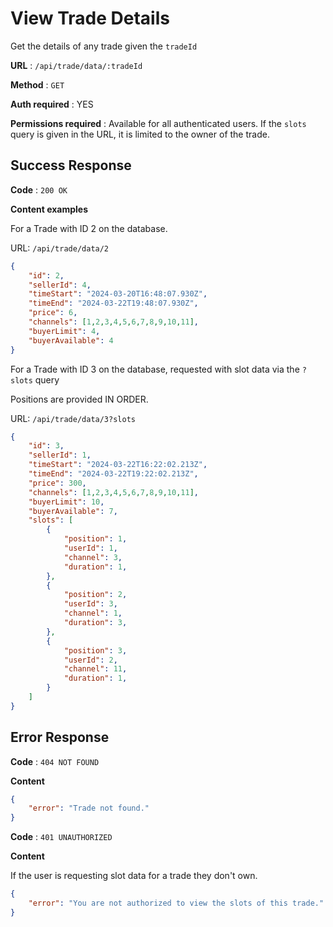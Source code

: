 # View Trade Details

Get the details of any trade given the `tradeId`

**URL** : `/api/trade/data/:tradeId`

**Method** : `GET`

**Auth required** : YES

**Permissions required** : Available for all authenticated users. If the `slots` query is given in the URL, it is limited to the owner of the trade.

## Success Response

**Code** : `200 OK`

**Content examples**

For a Trade with ID 2 on the database.

URL: `/api/trade/data/2`

```json
{
    "id": 2,
    "sellerId": 4,
    "timeStart": "2024-03-20T16:48:07.930Z",
    "timeEnd": "2024-03-22T19:48:07.930Z",
    "price": 6,
    "channels": [1,2,3,4,5,6,7,8,9,10,11],
    "buyerLimit": 4,
    "buyerAvailable": 4
}
```

For a Trade with ID 3 on the database, requested with slot data via the `?slots` query

Positions are provided IN ORDER.

URL: `/api/trade/data/3?slots`

```json
{
    "id": 3,
    "sellerId": 1,
    "timeStart": "2024-03-22T16:22:02.213Z",
    "timeEnd": "2024-03-22T19:22:02.213Z",
    "price": 300,
    "channels": [1,2,3,4,5,6,7,8,9,10,11],
    "buyerLimit": 10,
    "buyerAvailable": 7,
    "slots": [
        {
            "position": 1,
            "userId": 1,
            "channel": 3,
            "duration": 1,
        },
        {
            "position": 2,
            "userId": 3,
            "channel": 1,
            "duration": 3,
        },
        {
            "position": 3,
            "userId": 2,
            "channel": 11,
            "duration": 1,
        }
    ]
}
```

## Error Response

**Code** : `404 NOT FOUND`

**Content**

```json
{
    "error": "Trade not found."
}
```

**Code** : `401 UNAUTHORIZED`

**Content**

If the user is requesting slot data for a trade they don't own.

```json
{
    "error": "You are not authorized to view the slots of this trade."
}
```